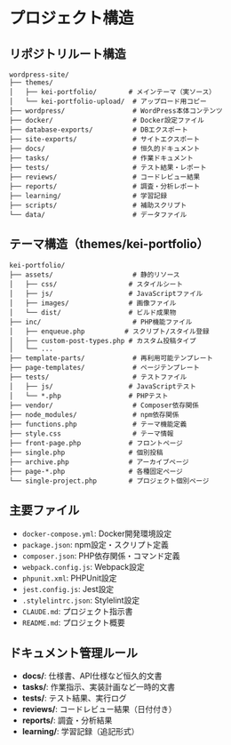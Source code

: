 # プロジェクト構造

## リポジトリルート構造
```
wordpress-site/
├── themes/
│   ├── kei-portfolio/        # メインテーマ（実ソース）
│   └── kei-portfolio-upload/  # アップロード用コピー
├── wordpress/                 # WordPress本体コンテンツ
├── docker/                    # Docker設定ファイル
├── database-exports/          # DBエクスポート
├── site-exports/              # サイトエクスポート
├── docs/                      # 恒久的ドキュメント
├── tasks/                     # 作業ドキュメント
├── tests/                     # テスト結果・レポート
├── reviews/                   # コードレビュー結果
├── reports/                   # 調査・分析レポート
├── learning/                  # 学習記録
├── scripts/                   # 補助スクリプト
└── data/                      # データファイル
```

## テーマ構造（themes/kei-portfolio）
```
kei-portfolio/
├── assets/                    # 静的リソース
│   ├── css/                  # スタイルシート
│   ├── js/                   # JavaScriptファイル
│   ├── images/               # 画像ファイル
│   └── dist/                 # ビルド成果物
├── inc/                       # PHP機能ファイル
│   ├── enqueue.php          # スクリプト/スタイル登録
│   ├── custom-post-types.php # カスタム投稿タイプ
│   └── ...
├── template-parts/            # 再利用可能テンプレート
├── page-templates/            # ページテンプレート
├── tests/                     # テストファイル
│   ├── js/                   # JavaScriptテスト
│   └── *.php                 # PHPテスト
├── vendor/                    # Composer依存関係
├── node_modules/              # npm依存関係
├── functions.php              # テーマ機能定義
├── style.css                  # テーマ情報
├── front-page.php            # フロントページ
├── single.php                # 個別投稿
├── archive.php               # アーカイブページ
├── page-*.php                # 各種固定ページ
└── single-project.php        # プロジェクト個別ページ
```

## 主要ファイル
- `docker-compose.yml`: Docker開発環境設定
- `package.json`: npm設定・スクリプト定義
- `composer.json`: PHP依存関係・コマンド定義
- `webpack.config.js`: Webpack設定
- `phpunit.xml`: PHPUnit設定
- `jest.config.js`: Jest設定
- `.stylelintrc.json`: Stylelint設定
- `CLAUDE.md`: プロジェクト指示書
- `README.md`: プロジェクト概要

## ドキュメント管理ルール
- **docs/**: 仕様書、API仕様など恒久的文書
- **tasks/**: 作業指示、実装計画など一時的文書
- **tests/**: テスト結果、実行ログ
- **reviews/**: コードレビュー結果（日付付き）
- **reports/**: 調査・分析結果
- **learning/**: 学習記録（追記形式）